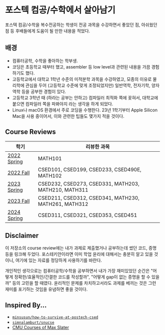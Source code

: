# 포스텍 컴공/수학에서 살아남기

포스텍 컴공/수학을 복수전공하는 학생이 전공 과목을 수강하면서 좋았던 점, 아쉬웠던 점 등 후배들에게 도움이 될 만한 내용을 적었다.

## 배경

- 컴퓨터공학, 수학을 좋아하는 학부생.
- 코딩은 초등학교 때부터 했고, assembler 등 low level과 관련된 내용을 가끔 경험하기도 했다.
- 고등학교에서 대학교 1학년 수준의 미적분학 과목을 수강하였고, 모종의 이유로 물리학에 관심을 두어 (고등학교 수준에 맞게 조정되었지만) 일반역학, 전자기학, 양자역학 등을 공부한 경험이 있다.
- 고등학교 3학년 때 (하라는 공부는 안하고) 컴파일러 최적화 쪽에 꽂혀서, 대학교에 붙으면 컴파일러 쪽을 파봐야지 라는 생각을 하게 되었다.
- Linux나 macOS 환경에서 주로 코딩을 수행한다. 23년 1학기부터 Apple Silicon Mac을 사용 중이어서, 이와 관련한 팁들도 몇가지 적을 것이다.

## Course Reviews

| 학기                                                         | 리뷰한 과목                                          |
| ------------------------------------------------------------ | ---------------------------------------------------- |
| [2022 Spring](https://github.com/sohnryang/survival-at-postech/blob/main/course-reviews/2022-spring.md) | MATH101                                              |
| [2022 Fall](https://github.com/sohnryang/survival-at-postech/blob/main/course-reviews/2022-fall.md) | CSED101, CSED199, CSED233, CSED490E, MATH102         |
| [2023 Spring](https://github.com/sohnryang/survival-at-postech/blob/main/course-reviews/2023-spring.md) | CSED232, CSED273, CSED331, MATH203, MATH210, MATH311 |
| [2023 Fall](https://github.com/sohnryang/survival-at-postech/blob/main/course-reviews/2023-fall.md) | CSED211, CSED312, CSED341, MATH230, MATH261, MATH312 |
| [2024 Spring](https://github.com/sohnryang/survival-at-postech/blob/main/course-reviews/2024-spring.md) | CSED311, CSED321, CSED353, CSED451                   |

## Disclaimer

이 저장소의 course review에는 내가 과제로 제출했거나 공부하는데 썼던 코드, 증명 등을 링크해 두었다. 포스테키안이라면 이미 학업 윤리에 대해서는 충분히 알고 있을 것이니, 여기에 있는 자료를 정당하게 사용하기를 바란다.

개인적인 생각으로는 컴퓨터공학/수학을 공부하면서 내가 가장 재미있었던 순간은 "어떻게 정확한/효율적인/간결한 코드를 작성할까", "어떻게 gap이 없는 증명을 할 수 있을까" 등의 고민을 할 때였다. 윤리적인 문제를 차치하고서라도 과제를 베끼는 것은 그런 재미를 포기하는 것임을 유념하면 좋을 것이다.

## Inspired By...

- [`minsusun/how-to-survive-at-postech-csed`](https://github.com/minsusun/how-to-survive-at-postech-csed)
- [`simnalamburt/snucse`](https://github.com/simnalamburt/snucse)
- [CMU Courses of Max Slater](https://thenumb.at/cmu/)
